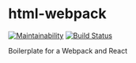 # html-webpack
[![Maintainability](https://api.codeclimate.com/v1/badges/8fea7aebabd782341cd0/maintainability)](https://codeclimate.com/github/amaleksei/html-webpack/maintainability) [![Build Status](https://travis-ci.org/amaleksei/html-webpack.svg?branch=master)](https://travis-ci.org/amaleksei/html-webpack)

Boilerplate for a Webpack and React
